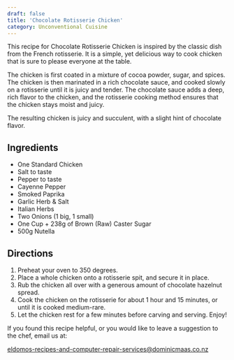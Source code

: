 ```yaml
---
draft: false
title: 'Chocolate Rotisserie Chicken'
category: Unconventional Cuisine
---
```


This recipe for Chocolate Rotisserie Chicken is inspired by the classic dish from the French rotisserie. It is a simple, yet delicious way to cook chicken that is sure to please everyone at the table.

The chicken is first coated in a mixture of cocoa powder, sugar, and spices. The chicken is then marinated in a rich chocolate sauce, and cooked slowly on a rotisserie until it is juicy and tender. The chocolate sauce adds a deep, rich flavor to the chicken, and the rotisserie cooking method ensures that the chicken stays moist and juicy.

The resulting chicken is juicy and succulent, with a slight hint of chocolate flavor.

## Ingredients

- One Standard Chicken
- Salt to taste
- Pepper to taste
- Cayenne Pepper
- Smoked Paprika
- Garlic Herb & Salt
- Italian Herbs
- Two Onions (1 big, 1 small)
- One Cup + 238g of Brown (Raw) Caster Sugar
- 500g Nutella

## Directions

1. Preheat your oven to 350 degrees.
2. Place a whole chicken onto a rotisserie spit, and secure it in place.
3. Rub the chicken all over with a generous amount of chocolate hazelnut spread.
4. Cook the chicken on the rotisserie for about 1 hour and 15 minutes, or until it is cooked medium-rare.
5. Let the chicken rest for a few minutes before carving and serving. Enjoy!

If you found this recipe helpful, or you would like to leave a suggestion to the chef, email us at:

eldomos-recipes-and-computer-repair-services@dominicmaas.co.nz
